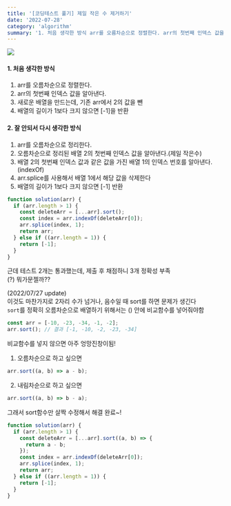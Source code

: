 ```yaml
---
title: '[코딩테스트 풀기] 제일 작은 수 제거하기'
date: '2022-07-28'
category: 'algorithm'
summary: '1. 처음 생각한 방식 arr를 오름차순으로 정렬한다. arr의 첫번째 인덱스 값을 알아낸다. 새로운 배열을 만드는데, 기존 arr에서 2의 값을 뺀 배열의 길이가 1보다 크지 않으면 [-1]을 반환 2. 잘 안되서 다시 생각한 방식 arr를 오름차순으로 정리한다'
---
```


![](https://velog.velcdn.com/images/jiwonyyy/post/1a06ee71-0440-4b8b-b15e-5ae6243ece74/image.png)

#### 1\. 처음 생각한 방식

1.  arr를 오름차순으로 정렬한다.
2.  arr의 첫번째 인덱스 값을 알아낸다.
3.  새로운 배열을 만드는데, 기존 arr에서 2의 값을 뺀
4.  배열의 길이가 1보다 크지 않으면 \[-1\]을 반환

#### 2\. 잘 안되서 다시 생각한 방식

1.  arr를 오름차순으로 정리한다.
2.  오름차순으로 정리된 배열 2의 첫번째 인덱스 값을 알아낸다.(제일 작은수)
3.  배열 2의 첫번째 인덱스 값과 같은 값을 가진 배열 1의 인덱스 번호를 알아낸다. (indexOf)
4.  arr.splice를 사용해서 배열 1에서 해당 값을 삭제한다
5.  배열의 길이가 1보다 크지 않으면 \[-1\] 반환

```js
function solution(arr) {
  if (arr.length > 1) {
    const deleteArr = [...arr].sort();
    const index = arr.indexOf(deleteArr[0]);
    arr.splice(index, 1);
    return arr;
  } else if ((arr.length = 1)) {
    return [-1];
  }
}
```

근데 테스트 2개는 통과했는데, 제출 후 채점하니 3개 정확성 부족  
(?) 뭐가문젤까??

(2022/07/27 update)  
이것도 마찬가지로 2자리 수가 넘거나, 음수일 때 sort를 하면 문제가 생긴다  
`sort`를 정확히 오름차순으로 배열하기 위해서는 () 안에 비교함수를 넣어줘야함

```js
const arr = [-10, -23, -34, -1, -2];
arr.sort(); // 결과 [-1, -10, -2, -23, -34]
```

비교함수를 넣지 않으면 아주 엉망진창이됨!

1.  오름차순으로 하고 싶으면

```js
arr.sort((a, b) => a - b);
```

2.  내림차순으로 하고 싶으면

```js
arr.sort((a, b) => b - a);
```

그래서 sort함수만 살짝 수정해서 해결 완료~!

```js
function solution(arr) {
  if (arr.length > 1) {
    const deleteArr = [...arr].sort((a, b) => {
      return a - b;
    });
    const index = arr.indexOf(deleteArr[0]);
    arr.splice(index, 1);
    return arr;
  } else if ((arr.length = 1)) {
    return [-1];
  }
}
```
